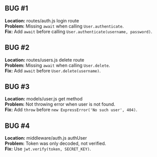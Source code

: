 ## BUG #1
**Location:** routes/auth.js login route  
**Problem:** Missing `await` when calling `User.authenticate`.  
**Fix:** Add `await` before calling `User.authenticate(username, password)`.

## BUG #2
**Location:** routes/users.js delete route  
**Problem:** Missing `await` when calling `User.delete`.  
**Fix:** Add `await` before `User.delete(username)`.

## BUG #3
**Location:** models/user.js get method  
**Problem:** Not throwing error when user is not found.  
**Fix:** Add `throw` before `new ExpressError('No such user', 404)`.

## BUG #4
**Location:** middleware/auth.js authUser  
**Problem:** Token was only decoded, not verified.  
**Fix:** Use `jwt.verify(token, SECRET_KEY)`.